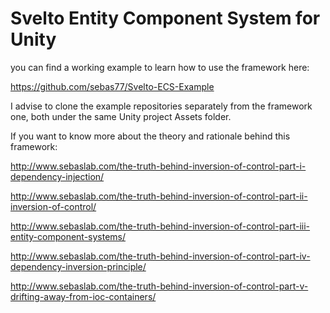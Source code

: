 Svelto Entity Component System for Unity
=====================================

you can find a working example to learn how to use the framework here:

https://github.com/sebas77/Svelto-ECS-Example

I advise to clone the example repositories separately from the framework one, both under the same Unity project Assets folder.

If you want to know more about the theory and rationale behind this framework:

http://www.sebaslab.com/the-truth-behind-inversion-of-control-part-i-dependency-injection/

http://www.sebaslab.com/the-truth-behind-inversion-of-control-part-ii-inversion-of-control/

http://www.sebaslab.com/the-truth-behind-inversion-of-control-part-iii-entity-component-systems/

http://www.sebaslab.com/the-truth-behind-inversion-of-control-part-iv-dependency-inversion-principle/

http://www.sebaslab.com/the-truth-behind-inversion-of-control-part-v-drifting-away-from-ioc-containers/

